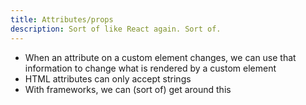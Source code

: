 ```yaml
---
title: Attributes/props
description: Sort of like React again. Sort of.
---
```


- When an attribute on a custom element changes, we can use that information to change what is rendered by a custom element
- HTML attributes can only accept strings
- With frameworks, we can (sort of) get around this
